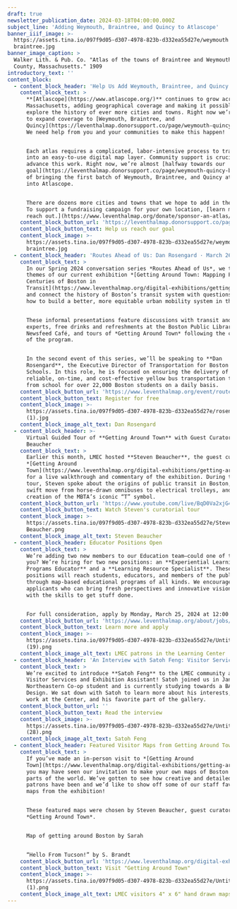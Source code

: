```yaml
---
draft: true
newsletter_publication_date: 2024-03-18T04:00:00.000Z
subject_line: 'Adding Weymouth, Braintree, and Quincy to Atlascope'
banner_iiif_image: >-
  https://assets.tina.io/097f9d05-d307-4978-823b-d332ea55d27e/weymouth
  braintree.jpg
banner_image_caption: >
  Walker Lith. & Pub. Co. "Atlas of the towns of Braintree and Weymouth, Norfolk
  County, Massachusetts." 1909
introductory_text: ''
content_block:
  - content_block_header: 'Help Us Add Weymouth, Braintree, and Quincy to Atlascope'
    content_block_text: >
      **[Atlascope](https://www.atlascope.org/)** continues to grow across
      Massachusetts, adding geographical coverage and making it possible to
      explore the history of ever more cities and towns. Right now we’re working
      to expand coverage to [Weymouth, Braintree, and
      Quincy](https://leventhalmap.donorsupport.co/page/weymouth-quincy-braintree).
      We need help from you and your communities to make this happen!


      Each atlas requires a complicated, labor-intensive process to transform it
      into an easy-to-use digital map layer. Community support is crucial to
      advance this work. Right now, we’re almost [halfway towards our
      goal](https://leventhalmap.donorsupport.co/page/weymouth-quincy-braintree)
      of bringing the first batch of Weymouth, Braintree, and Quincy atlases
      into Atlascope.


      There are dozens more cities and towns that we hope to add in the future.
      To support a fundraising campaign for your own location, [learn more and
      reach out.](https://www.leventhalmap.org/donate/sponsor-an-atlas/)
    content_block_button_url: 'https://leventhalmap.donorsupport.co/page/weymouth-quincy-braintree'
    content_block_button_text: Help us reach our goal
    content_block_image: >-
      https://assets.tina.io/097f9d05-d307-4978-823b-d332ea55d27e/weymouth
      braintree.jpg
  - content_block_header: 'Routes Ahead of Us: Dan Rosengard · March 26, 6 pm'
    content_block_text: >
      In our Spring 2024 conversation series *Routes Ahead of Us*, we take the
      themes of our current exhibition *[Getting Around Town: Mapping Four
      Centuries of Boston in
      Transit](https://www.leventhalmap.org/digital-exhibitions/getting-around-town/)*
      and connect the history of Boston’s transit system with questions about
      how to build a better, more equitable urban mobility system in the future.


      These informal presentations feature discussions with transit and mobility
      experts, free drinks and refreshments at the Boston Public Library’s
      Newsfeed Café, and tours of *Getting Around Town* following the conclusion
      of the program.


      In the second event of this series, we’ll be speaking to **Dan
      Rosengard**, the Executive Director of Transportation for Boston Public
      Schools. In this role, he is focused on ensuring the delivery of safe,
      reliable, on-time, and cost-effective yellow bus transportation to and
      from school for over 22,000 Boston students on a daily basis.
    content_block_button_url: 'https://www.leventhalmap.org/event/routes-ahead-rosengard/'
    content_block_button_text: Register for free
    content_block_image: >-
      https://assets.tina.io/097f9d05-d307-4978-823b-d332ea55d27e/rosengard-head-shot
      (1).jpg
    content_block_image_alt_text: Dan Rosengard
  - content_block_header: >-
      Virtual Guided Tour of **Getting Around Town** with Guest Curator Steven
      Beaucher
    content_block_text: >
      Earlier this month, LMEC hosted **Steven Beaucher**, the guest curator of
      *[Getting Around
      Town](https://www.leventhalmap.org/digital-exhibitions/getting-around-town/)*,
      for a live walkthrough and commentary of the exhibition. During the live
      tour, Steven spoke about the origins of public transit in Boston, the
      swift move from horse-drawn omnibuses to electrical trolleys, and the
      creation of the MBTA’s iconic “T” symbol.
    content_block_button_url: 'https://www.youtube.com/live/BqD0Va2xjG4?feature=shared'
    content_block_button_text: Watch Steven's curatorial tour
    content_block_image: >-
      https://assets.tina.io/097f9d05-d307-4978-823b-d332ea55d27e/Steven
      Beaucher.png
    content_block_image_alt_text: Steven Beaucher
  - content_block_header: Educator Positions Open
    content_block_text: >
      We’re adding two new members to our Education team—could one of them be
      you? We’re hiring for two new positions: an **Experiential Learning &
      Programs Educator** and a **Learning Resource Specialist**. These new
      positions will reach students, educators, and members of the public
      through map-based educational programs of all kinds. We encourage
      applicants who can bring fresh perspectives and innovative visions coupled
      with the skills to get stuff done.


      For full consideration, apply by Monday, March 25, 2024 at 12:00 pm ET.
    content_block_button_url: 'https://www.leventhalmap.org/about/jobs/'
    content_block_button_text: Learn more and apply
    content_block_image: >-
      https://assets.tina.io/097f9d05-d307-4978-823b-d332ea55d27e/Untitled
      (19).png
    content_block_image_alt_text: LMEC patrons in the Learning Center
  - content_block_header: 'An Interview with Satoh Feng: Visitor Services and Exhibition Assistant'
    content_block_text: >
      We’re excited to introduce **Satoh Feng** to the LMEC community as our
      Visitor Services and Exhibition Assistant! Satoh joined us in January a
      Northeastern Co-op student and is currently studying towards a BA in
      Design. We sat down with Satoh to learn more about his interests, current
      work at the Center, and his favorite part of the gallery.
    content_block_button_url: ''
    content_block_button_text: Read the interview
    content_block_image: >-
      https://assets.tina.io/097f9d05-d307-4978-823b-d332ea55d27e/Untitled
      (28).png
    content_block_image_alt_text: Satoh Feng
  - content_block_header: Featured Visitor Maps from Getting Around Town - Steven Beaucher
    content_block_text: >
      If you’ve made an in-person visit to *[Getting Around
      Town](https://www.leventhalmap.org/digital-exhibitions/getting-around-town/)*,
      you may have seen our invitation to make your own maps of Boston or other
      parts of the world. We’ve gotten to see how creative and detailed our
      patrons have been and we’d like to show off some of our staff favorite
      maps from the exhibition!


      These featured maps were chosen by Steven Beaucher, guest curator of
      *Getting Around Town*.


      Map of getting around Boston by Sarah


      “Hello From Tucson!” by S. Brandt
    content_block_button_url: 'https://www.leventhalmap.org/digital-exhibitions/getting-around-town/'
    content_block_button_text: Visit "Getting Around Town"
    content_block_image: >-
      https://assets.tina.io/097f9d05-d307-4978-823b-d332ea55d27e/Untitled (33)
      (1).png
    content_block_image_alt_text: LMEC visitors 4" x 6" hand drawn maps
---
```



